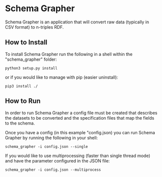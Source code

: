 # Schema Grapher

Schema Grapher is an application that will convert raw data (typically in CSV format) to n-triples RDF.

## How to Install
To install Schema Grapher run the following in a shell within the "schema\_grapher" folder:

    python3 setup.py install

or if you would like to manage with pip (easier uninstall):

    pip3 install ./
	
## How to Run
In order to run Schema Grapher a config file must be created that describes the datasets to be converted and the specification files that map the fields to the schema.

Once you have a config (in this example "config.json) you can run Schema Grapher by running the following in your shell:

    schema_grapher -i config.json --single
	
If you would like to use multiprocessing (faster than single thread mode) and have the parameter configured in the JSON file:

    schema_grapher -i config.json --multiprocess

